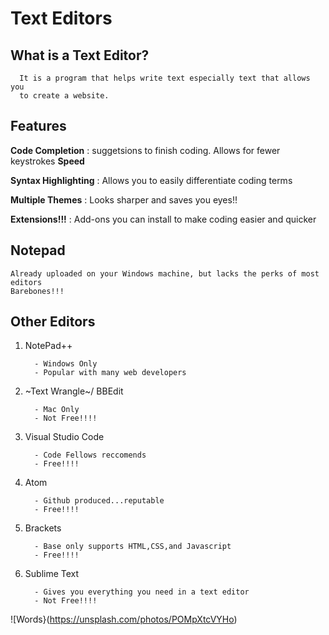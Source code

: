 # Text Editors

   ## What is a Text Editor?
   
      It is a program that helps write text especially text that allows you
      to create a website.
  
  ## Features
  
   **Code Completion** : suggetsions to finish coding. Allows for fewer keystrokes **Speed**     
   
   **Syntax Highlighting** : Allows you to easily differentiate coding terms
   
   **Multiple Themes** : Looks sharper and saves you eyes!!
   
   **Extensions!!!** : Add-ons you can install to make coding easier and quicker
                      
 ## Notepad
      
    Already uploaded on your Windows machine, but lacks the perks of most editors
    Barebones!!!
 
 ## Other Editors
 
   1. NotePad++
   
            - Windows Only
            - Popular with many web developers
            
   2. ~Text Wrangle~/ BBEdit
   
            - Mac Only
            - Not Free!!!!
            
   3. Visual Studio Code
  
            - Code Fellows reccomends
            - Free!!!!
            
   4. Atom
   
            - Github produced...reputable
            - Free!!!!
            
   5. Brackets
   
            - Base only supports HTML,CSS,and Javascript
            - Free!!!!
            
   6. Sublime Text
   
            - Gives you everything you need in a text editor
            - Not Free!!!! 
   

![Words}(https://unsplash.com/photos/POMpXtcVYHo)

  
